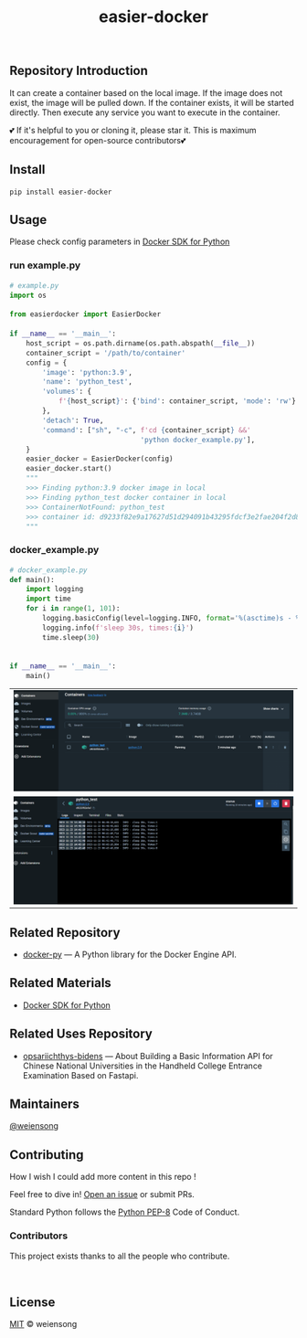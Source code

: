 <h1 align="center">easier-docker</h1>

<p align="center">
  <a href="https://www.python.org/" ><img src="https://img.shields.io/badge/python_-%3E%3D3.8-blue" alt=""></a> 
  <a href="https://opensource.org/license/mit/" ><img src="https://img.shields.io/badge/license_-MIT-blue" alt=""></a> 
  <a href="https://www.python.org/" ><img src="https://img.shields.io/badge/-python-grey?style=plastic&logo=python" alt=""/></a> 
  <a href="https://www.docker.com/"><img src="https://img.shields.io/badge/-docker-grey?style=plastic&logo=docker" alt=""/></a>
</p>


## Repository Introduction

It can create a container based on the local image. If the image does not exist, the image will be pulled down. 
If the container exists, it will be started directly. Then execute any service you want to execute in the container.

💕 If it's helpful to you or cloning it, please star it. This is maximum encouragement for open-source contributors💕

## Install

```shell
pip install easier-docker
```

## Usage

Please check config parameters in [Docker SDK for Python](https://docker-py.readthedocs.io/en/stable/containers.html)

### run example.py

```python
# example.py
import os

from easierdocker import EasierDocker

if __name__ == '__main__':
    host_script = os.path.dirname(os.path.abspath(__file__))
    container_script = '/path/to/container'
    config = {
        'image': 'python:3.9',
        'name': 'python_test',
        'volumes': {
            f'{host_script}': {'bind': container_script, 'mode': 'rw'}
        },
        'detach': True,
        'command': ["sh", "-c", f'cd {container_script} &&'
                                'python docker_example.py'],
    }
    easier_docker = EasierDocker(config)
    easier_docker.start()
    """
    >>> Finding python:3.9 docker image in local
    >>> Finding python_test docker container in local
    >>> ContainerNotFound: python_test
    >>> container id: d9233f82e9a17627d51d294091b43295fdcf3e2fae204f2d8e2bb7080b88c0b0 is running
    """
```
### docker_example.py
```python
# docker_example.py
def main():
    import logging
    import time
    for i in range(1, 101):
        logging.basicConfig(level=logging.INFO, format='%(asctime)s - %(levelname)s - %(message)s')
        logging.info(f'sleep 30s, times:{i}')
        time.sleep(30)


if __name__ == '__main__':
    main()

```

|                                                 |
|-------------------------------------------------|
| ![containers.png](image/containers.png)         |
| ![containers_log.png](image/containers_log.png) |

## Related Repository

- [docker-py](https://github.com/docker/docker-py) — A Python library for the Docker Engine API.

## Related Materials

- [Docker SDK for Python](https://docker-py.readthedocs.io/en/stable/)

## Related Uses Repository

- [opsariichthys-bidens](https://github.com/weiensong/opsariichthys-bidens) — About
Building a Basic Information API for Chinese National Universities in the Handheld College Entrance Examination Based on Fastapi.

## Maintainers

[@weiensong](https://github.com/weiensong)



## Contributing

How I wish I could add more content in this repo !

Feel free to dive in! [Open an issue](https://github.com/weiensong/easier_docker/issues) or submit PRs.

Standard Python follows the [Python PEP-8](https://peps.python.org/pep-0008/) Code of Conduct.



### Contributors

This project exists thanks to all the people who contribute.  
  
<a href="https://github.com/weiensong/carp/graphs/contributors">
  <img src="https://contrib.rocks/image?repo=weiensong/easier_docker"  alt=""/>
</a>



## License

[MIT](https://github.com/weiensong/weiensong/blob/main/.universal/LICENSE) © weiensong

